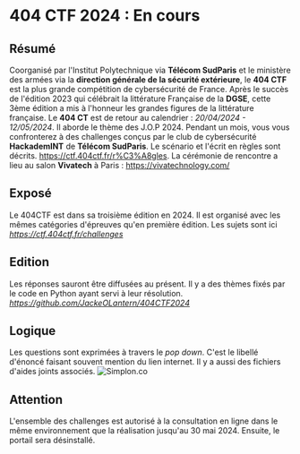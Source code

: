 # __404 CTF__ 2024 : En cours

## __Résumé__
Coorganisé par l'Institut Polytechnique via __Télécom SudParis__ et le ministère des armées via la __direction générale de la sécurité extérieure__, le __404 CTF__ est la plus grande compétition de cybersécurité de France. Après le succès de l'édition 2023 qui célébrait la littérature Française de la __DGSE__, cette 3ème édition a mis à l'honneur les grandes figures de la littérature française. Le __404 CT__ est de retour au calendrier : *20/04/2024 - 12/05/2024*. Il aborde le thème des J.O.P 2024. Pendant un mois, vous vous confronterez à des challenges conçus par le club de cybersécurité __HackademINT__ de __Télécom SudParis__. Le scénario et l'écrit en règles sont décrits. https://ctf.404ctf.fr/r%C3%A8gles. La cérémonie de rencontre a lieu au salon __Vivatech__ à Paris : https://vivatechnology.com/

## __Exposé__
Le 404CTF est dans sa troisième édition en 2024. Il est organisé avec les mêmes catégories d'épreuves qu'en première édition. Les sujets sont ici *https://ctf.404ctf.fr/challenges*  

## __Edition__
Les réponses sauront être diffusées au présent. Il y a des thèmes fixés par le code en Python ayant servi à leur résolution. *https://github.com/JackeOLantern/404CTF2024* 

## __Logique__
Les questions sont exprimées à travers le *pop down*. C'est le libellé d'énoncé faisant souvent mention du lien internet. Il y a aussi des fichiers d'aides joints associés.
![Simplon.co](https://www.404ctf.fr/assets/2024/logos/logo.png)

## __Attention__
L'ensemble des challenges est autorisé à la consultation en ligne dans le même environnement que la réalisation jusqu'au 30 mai 2024. Ensuite, le portail sera désinstallé.
